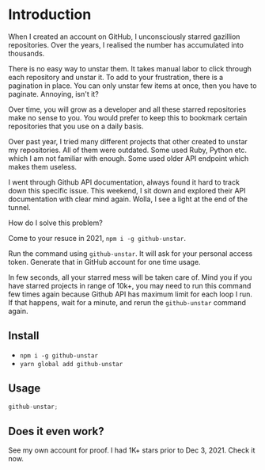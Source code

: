 # Introduction

When I created an account on GitHub, I unconsciously starred gazillion repositories. Over the years, I realised the number has accumulated into thousands.

There is no easy way to unstar them. It takes manual labor to click through each repository and unstar it. To add to your frustration, there is a pagination in place. You can only unstar few items at once, then you have to paginate. Annoying, isn't it?

Over time, you will grow as a developer and all these starred repositories make no sense to you. You would prefer to keep this to bookmark certain repositories that you use on a daily basis.

Over past year, I tried many different projects that other created to unstar my repositories. All of them were outdated. Some used Ruby, Python etc. which I am not familiar with enough. Some used older API endpoint which makes them useless.

I went through Github API documentation, always found it hard to track down this specific issue. This weekend, I sit down and explored their API documentation with clear mind again. Wolla, I see a light at the end of the tunnel.

How do I solve this problem?

Come to your resuce in 2021, `npm i -g github-unstar`.

Run the command using `github-unstar`. It will ask for your personal access token. Generate that in GitHub account for one time usage.

In few seconds, all your starred mess will be taken care of. Mind you if you have starred projects in range of 10k+, you may need to run this command few times again because Github API has maximum limit for each loop I run. If that happens, wait for a minute, and rerun the `github-unstar` command again.

## Install

- `npm i -g github-unstar`
- `yarn global add github-unstar`

## Usage

```js
github-unstar;
```

## Does it even work?

See my own account for proof. I had 1K+ stars prior to Dec 3, 2021. Check it now.
